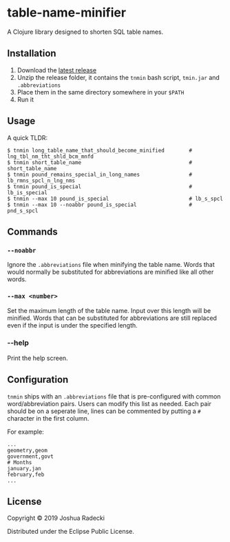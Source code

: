 # table-name-minifier

A Clojure library designed to shorten SQL table names.

## Installation

1. Download the [latest release](https://github.com/rdeckj/table-name-minifier/releases)
2. Unzip the release folder, it contains the `tnmin` bash script, `tmin.jar` and `.abbreviations`
2. Place them in the same directory somewhere in your `$PATH`
3. Run it

## Usage
A quick TLDR:

```
$ tnmin long_table_name_that_should_become_minified        # lng_tbl_nm_tht_shld_bcm_mnfd
$ tnmin short_table_name                                   # short_table_name
$ tnmin pound_remains_special_in_long_names                # lb_rmns_spcl_n_lng_nms
$ tnmin pound_is_special                                   # lb_is_special
$ tnmin --max 10 pound_is_special                          # lb_s_spcl
$ tnmin --max 10 --noabbr pound_is_special                 # pnd_s_spcl
```

## Commands

### ```--noabbr```
Ignore the `.abbreviations` file when minifying the table name. Words that would normally be substituted for abbreviations are minified like all other words.

### ```--max <number>```
Set the maximum length of the table name. Input over this length will be minified. Words that can be substituted for abbreviations are still replaced even if the input is under the specified length.

### --help
Print the help screen.

## Configuration
`tnmin` ships with an `.abbreviations` file that is pre-configured with common word/abbreviation pairs. Users can modify this list as needed. Each pair should be on a seperate line, lines can be commented by putting a `#` character in the first column.

For example:

```
...
geometry,geom
government,govt
# Months
january,jan
february,feb
...
```

## License

Copyright © 2019 Joshua Radecki

Distributed under the Eclipse Public License.
